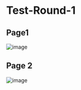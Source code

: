 # Test-Round-1

## Page1
![image](https://user-images.githubusercontent.com/76462870/230825041-10b827c9-04b5-47a5-baea-0b8b6b78ee6b.png)

## Page 2
![image](https://user-images.githubusercontent.com/76462870/230825063-8fe0525c-71ab-408d-b526-f0f42f18adaa.png)

